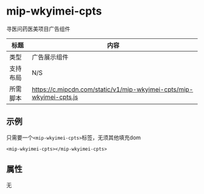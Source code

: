 # mip-wkyimei-cpts

寻医问药医美项目广告组件

标题|内容
----|----
类型|广告展示组件
支持布局|N/S
所需脚本|https://c.mipcdn.com/static/v1/mip-wkyimei-cpts/mip-wkyimei-cpts.js

## 示例

只需要一个`<mip-wkyimei-cpts>`标签，无须其他填充dom

```
<mip-wkyimei-cpts></mip-wkyimei-cpts>

```
## 属性

无